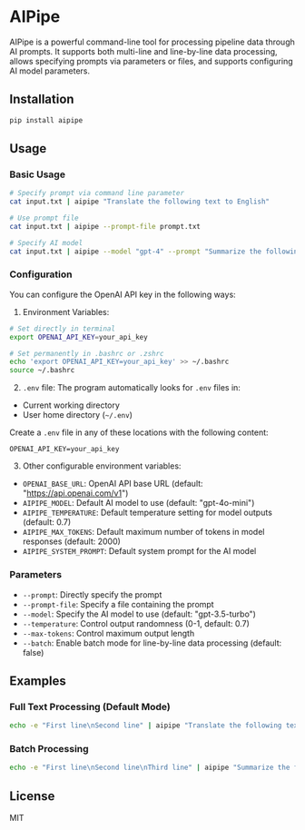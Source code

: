 # AIPipe

AIPipe is a powerful command-line tool for processing pipeline data through AI prompts. It supports both multi-line and line-by-line data processing, allows specifying prompts via parameters or files, and supports configuring AI model parameters.

## Installation

```bash
pip install aipipe
```

## Usage

### Basic Usage

```bash
# Specify prompt via command line parameter
cat input.txt | aipipe "Translate the following text to English"

# Use prompt file
cat input.txt | aipipe --prompt-file prompt.txt

# Specify AI model
cat input.txt | aipipe --model "gpt-4" --prompt "Summarize the following text"
```

### Configuration

You can configure the OpenAI API key in the following ways:

1. Environment Variables:
```bash
# Set directly in terminal
export OPENAI_API_KEY=your_api_key

# Set permanently in .bashrc or .zshrc
echo 'export OPENAI_API_KEY=your_api_key' >> ~/.bashrc
source ~/.bashrc
```

2. `.env` file:
The program automatically looks for `.env` files in:
- Current working directory
- User home directory (`~/.env`)

Create a `.env` file in any of these locations with the following content:
```
OPENAI_API_KEY=your_api_key
```

3. Other configurable environment variables:
- `OPENAI_BASE_URL`: OpenAI API base URL (default: "https://api.openai.com/v1")
- `AIPIPE_MODEL`: Default AI model to use (default: "gpt-4o-mini")
- `AIPIPE_TEMPERATURE`: Default temperature setting for model outputs (default: 0.7)
- `AIPIPE_MAX_TOKENS`: Default maximum number of tokens in model responses (default: 2000)
- `AIPIPE_SYSTEM_PROMPT`: Default system prompt for the AI model

### Parameters

- `--prompt`: Directly specify the prompt
- `--prompt-file`: Specify a file containing the prompt
- `--model`: Specify the AI model to use (default: "gpt-3.5-turbo")
- `--temperature`: Control output randomness (0-1, default: 0.7)
- `--max-tokens`: Control maximum output length
- `--batch`: Enable batch mode for line-by-line data processing (default: false)

## Examples

### Full Text Processing (Default Mode)
```bash
echo -e "First line\nSecond line" | aipipe "Translate the following text to English"
```

### Batch Processing

```bash
echo -e "First line\nSecond line\nThird line" | aipipe "Summarize the following text" --batch
```

## License

MIT 